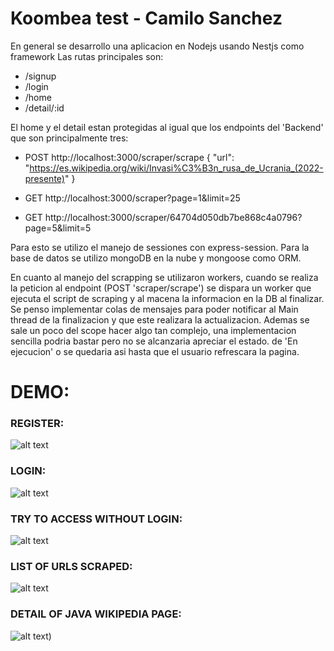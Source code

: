 
# Koombea test - Camilo Sanchez

En general se desarrollo una aplicacion en Nodejs usando Nestjs como framework
Las rutas principales son:

* /signup
* /login
* /home
* /detail/:id

El home y el detail estan protegidas al igual que los endpoints del 'Backend' que son principalmente tres:

* POST http://localhost:3000/scraper/scrape
{
    "url": "https://es.wikipedia.org/wiki/Invasi%C3%B3n_rusa_de_Ucrania_(2022-presente)"
}

* GET http://localhost:3000/scraper?page=1&limit=25

* GET http://localhost:3000/scraper/64704d050db7be868c4a0796?page=5&limit=5

Para esto se utilizo el manejo de sessiones con express-session.
Para la base de datos se utilizo mongoDB en la nube y mongoose como ORM.

En cuanto al manejo del scrapping se utilizaron workers, cuando se realiza la peticion al endpoint (POST 'scraper/scrape') se dispara un worker que ejecuta el script de scraping y al macena la informacion en la DB al finalizar. Se penso implementar colas de mensajes para poder notificar al Main thread de la finalizacion y que este realizara la actualizacion. Ademas se sale un poco del scope hacer algo tan complejo, una implementacion sencilla podria bastar pero no se alcanzaria apreciar el estado. de 'En ejecucion' o se quedaria asi hasta que el usuario refrescara la pagina.

# DEMO:
### REGISTER:
![alt text](https://i.imgur.com/DymchLW.png)

### LOGIN:
![alt text](https://imgur.com/8UvNaX1)

### TRY TO ACCESS WITHOUT LOGIN:
![alt text](https://i.imgur.com/nDFh2At.png)

### LIST OF URLS SCRAPED:
![alt text](https://i.imgur.com/13lUuq1.png)

### DETAIL OF JAVA WIKIPEDIA PAGE:
![alt text](https://i.imgur.com/OQSQfrF.png))
